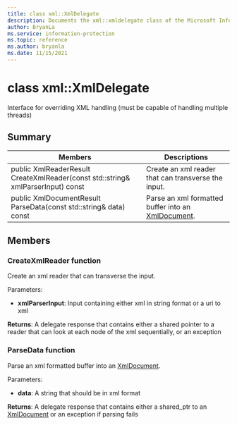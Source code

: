 ```yaml
---
title: class xml::XmlDelegate 
description: Documents the xml::xmldelegate class of the Microsoft Information Protection (MIP) SDK.
author: BryanLa
ms.service: information-protection
ms.topic: reference
ms.author: bryanla
ms.date: 11/15/2021
---
```


# class xml::XmlDelegate 
Interface for overriding XML handling (must be capable of handling multiple threads)
  
## Summary
 Members                        | Descriptions                                
--------------------------------|---------------------------------------------
public XmlReaderResult CreateXmlReader(const std::string& xmlParserInput) const  |  Create an xml reader that can transverse the input.
public XmlDocumentResult ParseData(const std::string& data) const  |  Parse an xml formatted buffer into an [XmlDocument](undefined).
  
## Members
  
### CreateXmlReader function
Create an xml reader that can transverse the input.

Parameters:  
* **xmlParserInput**: Input containing either xml in string format or a uri to xml



  
**Returns**: A delegate response that contains either a shared pointer to a reader that can look at each node of the xml sequentially, or an exception
  
### ParseData function
Parse an xml formatted buffer into an [XmlDocument](undefined).

Parameters:  
* **data**: A string that should be in xml format



  
**Returns**: A delegate response that contains either a shared_ptr to an [XmlDocument](undefined) or an exception if parsing fails